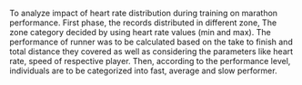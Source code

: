 To analyze impact of heart rate distribution during training on marathon performance. First phase, the records distributed in different zone, The zone category decided by using heart rate values (min and max). The performance of runner was to be calculated based on the take to finish and total distance they covered as well as considering the parameters like heart rate, speed of respective player. Then, according to the performance level, individuals are to be categorized into fast, average and slow performer.
